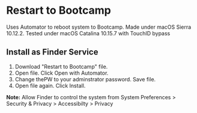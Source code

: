 # Restart to Bootcamp
Uses Automator to reboot system to Bootcamp. Made under macOS Sierra 10.12.2.
Tested under macOS Catalina 10.15.7 with TouchID bypass

## Install as Finder Service
1. Download "Restart to Bootcamp" file.
2. Open file. Click Open with Automator.
3. Change thePW to your adminstrator password. Save file.
4. Open file again. Click Install.

**Note:** Allow Finder to control the system from System Preferences > Security & Privacy > Accessibilty > Privacy

